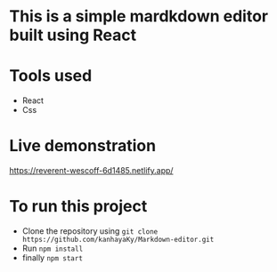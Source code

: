 # This is a simple mardkdown editor built using React 

# Tools used 
- React
- Css

# Live demonstration 
https://reverent-wescoff-6d1485.netlify.app/

# To run this project 
- Clone the repository using `git clone https://github.com/kanhayaKy/Markdown-editor.git`
- Run `npm install`
- finally `npm start`
